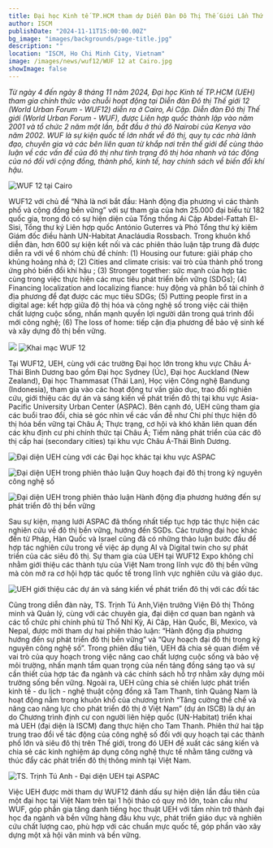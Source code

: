 ```yaml
---
title: Đại học Kinh tế TP.HCM tham dự Diễn Đàn Đô Thị Thế Giới Lần Thứ 12 tại Cairo, Ai Cập
author: ISCM
publishDate: "2024-11-11T15:00:00.00Z"
bg_image: "images/backgrounds/page-title.jpg"
description: ""
location: "ISCM, Ho Chi Minh City, Vietnam"
image: /images/news/wuf12/WUF 12 at Cairo.jpg
showImage: false
---
```


*Từ ngày 4 đến ngày 8 tháng 11 năm 2024, Đại học Kinh tế TP.HCM (UEH) tham gia chính thức vào chuỗi hoạt động tại Diễn đàn Đô thị Thế giới 12 (World Urban Forum - WUF12) diễn ra ở Cairo, Ai Cập. Diễn đàn Đô thị Thế giới (World Urban Forum - WUF), được Liên hợp quốc thành lập vào năm 2001 và tổ chức 2 năm một lần,  bắt đầu ở thủ đô Nairobi của Kenya vào năm 2002. WUF là sự kiện quốc tế lớn nhất về đô thị, quy tụ các nhà lãnh đạo, chuyên gia và các bên liên quan từ khắp nơi trên thế giới để cùng thảo luận về các vấn đề của đô thị như tình trạng đô thị hóa nhanh và tác động của nó đối với cộng đồng, thành phố, kinh tế, hay chính sách về biến đổi khí hậu.*

![WUF 12 tại Cairo](/images/news/wuf12/WUF_12_at_Cairo.jpg)

WUF12 với chủ đề “Nhà là nơi bắt đầu: Hành động địa phương vì các thành phố và cộng đồng bền vững” với sự tham gia của hơn 25.000 đại biểu từ 182 quốc gia, trong đó có sự hiện diện của Tổng thống Ai Cập Abdel-Fattah El-Sisi, Tổng thư ký Liên hợp quốc António Guterres và Phó Tổng thư ký kiêm Giám đốc điều hành UN-Habitat Anacláudia Rossbach. Trong khuôn khổ diễn đàn, hơn 600 sự kiện kết nối và các phiên thảo luận tập trung đã được diễn ra với về 6 nhóm chủ đề chính: (1) Housing our future: giải pháp cho khủng hoảng nhà ở; (2) Cities and climate crisis: vai trò của thành phố trong ứng phó biến đổi khí hậu ; (3) Stronger together: sức mạnh của hợp tác cùng  trong việc thực hiện các mục tiêu phát triển bền vững (SDGs); (4) Financing localization and localizing fiance: huy động và phân bổ tài chính ở địa phương để đạt được các mục tiêu SDGs; (5) Putting people first in a digital age: kết hợp giữa đô thị hóa và công nghệ số trong việc cải thiện chất lượng cuộc sống, nhấn mạnh quyền lợi người dân trong quá trình đổi mới công nghệ; (6) The loss of home: tiếp cận địa phương để bảo vệ sinh kế và xây dựng đô thị bền vững.

![](/images/news/wuf12/WUF_12_opening.jpg)
![Khai mạc WUF 12](/images/news/wuf12/WUF_12_opening_2.jpg)

Tại WUF12, UEH, cùng với các trường Đại học lớn trong khu vực Châu Á-Thái Bình Dương bao gồm Đại học Sydney (Úc), Đại học Auckland (New Zealand), Đại học Thammasat (Thái Lan), Học viện Công nghệ Bandung (Indonesia), tham gia vào các hoạt động tư vấn giáo dục, trao đổi nghiên cứu, giới thiệu các dự án và sáng kiến về phát triển đô thị tại khu vực Asia-Pacific University Urban Center (ASPAC). Bên cạnh đó, UEH cũng tham gia các buổi trao đổi, chia sẻ góc nhìn về các vấn đề như Chi phí thực hiện đô thị hóa bền vững tại Châu Á; Thực trạng, cơ hội và khó khăn liên quan đến các khu định cư phi chính thức tại Châu Á; Tiềm năng phát triển của các đô thị cấp hai (secondary cities) tại khu vực Châu Á-Thái Bình Dương.

![Đại diện UEH cùng với các Đại học khác tại khu vực ASPAC](/images/news/wuf12/Đại_diện_UEH_cùng_với_các_Đại_học_khác_tại_khu_vực_ASPAC.jpg)

![Đại diện UEH trong phiên thảo luận Quy hoạch đại đô thị trong kỷ nguyên công nghệ số](/images/news/wuf12/Đại_diện_UEH_trong_phiên_thảo_luận_Quy_hoạch_đại_đô_thị_trong_kỷ_nguyên_công_nghệ_số.jpg)

![Đại diện UEH trong phiên thảo luận Hành động địa phương hướng đến sự phát triển đô thị bền vững](/images/news/wuf12/Đại_diện_UEH_trong_phiên_thảo_luận_Hành_động_địa_phương_hướng_đến_sự_phát_triển_đô_thị_bền_vững.jpg)

Sau sự kiện, mạng lưới ASPAC đã thống nhất tiếp tục hợp tác thực hiện các nghiên cứu về đô thị bền vững, hướng đến SGDs. Các trường đại học khác đến từ Pháp, Hàn Quốc và Israel cũng đã có những thảo luận bước đầu để hợp tác nghiên cứu trong về việc áp dụng AI và Digital twin cho sự phát triển của các siêu đô thị. Sự tham gia của UEH tại WUF12 Expo không chỉ nhằm giới thiệu các thành tựu của Việt Nam trong lĩnh vực đô thị bền vững mà còn mở ra cơ hội hợp tác quốc tế trong lĩnh vực nghiên cứu và giáo dục. 

![UEH giới thiệu các dự án và sáng kiến về phát triển đô thị với các đối tác](/images/news/wuf12/UEH_giới_thiệu_các_dự_án_và_sáng_kiến_về_phát_triển_đô_thị_với_các_đối_tác.jpg)

Cũng trong diễn đàn này, TS. Trịnh Tú Anh,Viện trưởng Viện Đô thị Thông minh và Quản lý, cùng với các chuyên gia, đại diện cơ quan ban ngành và các tổ chức phi chính phủ từ Thổ Nhĩ Kỳ, Ai Câp, Hàn Quốc, Bỉ, Mexico, và Nepal,  được mời tham dự hai phiên thảo luận: “Hành động địa phương hướng đến sự phát triển đô thị bền vững” và “Quy hoạch đại đô thị trong kỷ nguyên công nghệ số”. Trong phiên đầu tiên, UEH đã chia sẻ quan điểm về vai trò của quy hoạch trong việc nâng cao chất lượng cuộc sống và bảo vệ môi trường, nhấn mạnh tầm quan trọng của nền tảng đồng sáng tạo và sự cần thiết của hợp tác đa ngành và các chính sách hỗ trợ nhằm xây dựng môi trường sống bền vững. Ngoài ra, UEH cũng chia sẻ chiến lược phát triển kinh tế - du lịch - nghệ thuật cộng đồng xã Tam Thanh, tỉnh Quảng Nam là hoạt động nằm trong khuôn khổ của chương trình “Tăng cường thể chế và nâng cao năng lực cho phát triển đô thị ở Việt Nam” (dự án ISCB) là dự án do Chương trình định cư con người liên hiệp quốc (UN-Habitat) triển khai mà UEH (đại diện là ISCM) đang thực hiện cho Tam Thanh. Phiên thứ hai tập trung trao đổi về tác động của công nghệ số đối với quy hoạch tại các thành phố lớn và siêu đô thị trên Thế giới, trong đó UEH đề xuất các sáng kiến và chia sẻ các kinh nghiệm áp dụng công nghệ thực tế nhằm tăng cường và thúc đẩy các phát triển đô thị thông minh tại Việt Nam. 

![TS. Trịnh Tú Anh - Đại diện UEH tại ASPAC](/images/news/wuf12/TS_Trịnh_Tú_Anh_-_Đại_diện_UEH_tại_ASPAC.jpg)

Việc UEH được mời tham dự WUF12 đánh dấu sự hiện diện lần đầu tiên của một đại học tại Việt Nam trên tại 1 hội thảo có quy mô lớn, toàn cầu như WUF, góp phần gia tăng danh tiếng học thuật UEH với tầm nhìn trở thành đại học đa ngành và bền vững hàng đầu khu vực, phát triển giáo dục và nghiên cứu chất lượng cao, phù hợp với các chuẩn mực quốc tế, góp phần vào xây dựng một xã hội văn minh và bền vững.
